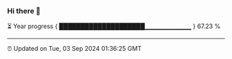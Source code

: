 ### Hi there 👋

⏳ Year progress { ████████████████████▁▁▁▁▁▁▁▁▁▁ } 67.23 %

---

⏰ Updated on Tue, 03 Sep 2024 01:36:25 GMT


